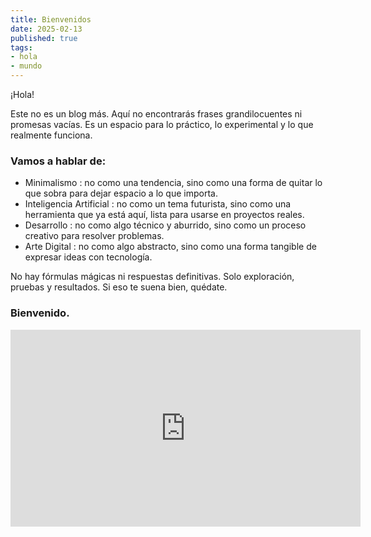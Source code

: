```yaml
---
title: Bienvenidos
date: 2025-02-13
published: true
tags:
- hola
- mundo
---
```

¡Hola!   

Este no es un blog más. Aquí no encontrarás frases grandilocuentes ni promesas vacías. Es un espacio para lo práctico, lo experimental y lo que realmente funciona.   
<!-- excerpt -->
### Vamos a hablar de:

+ Minimalismo : no como una tendencia, sino como una forma de quitar lo que sobra para dejar espacio a lo que importa.
+ Inteligencia Artificial : no como un tema futurista, sino como una herramienta que ya está aquí, lista para usarse en proyectos reales.
+ Desarrollo : no como algo técnico y aburrido, sino como un proceso creativo para resolver problemas. 
+ Arte Digital : no como algo abstracto, sino como una forma tangible de expresar ideas con tecnología.
     

 No hay fórmulas mágicas ni respuestas definitivas. Solo exploración, pruebas y resultados. Si eso te suena bien, quédate.

### Bienvenido.

<iframe width="560" height="315" 
        src="https://www.youtube.com/embed/THM4fUdz8Mc" 
        frameborder="0" 
        allowfullscreen>
</iframe>
